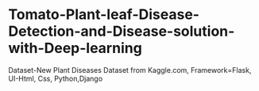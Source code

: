 # Tomato-Plant-leaf-Disease-Detection-and-Disease-solution-with-Deep-learning
Dataset-New Plant Diseases Dataset from Kaggle.com, Framework=Flask, UI-Html, Css, Python,Django
